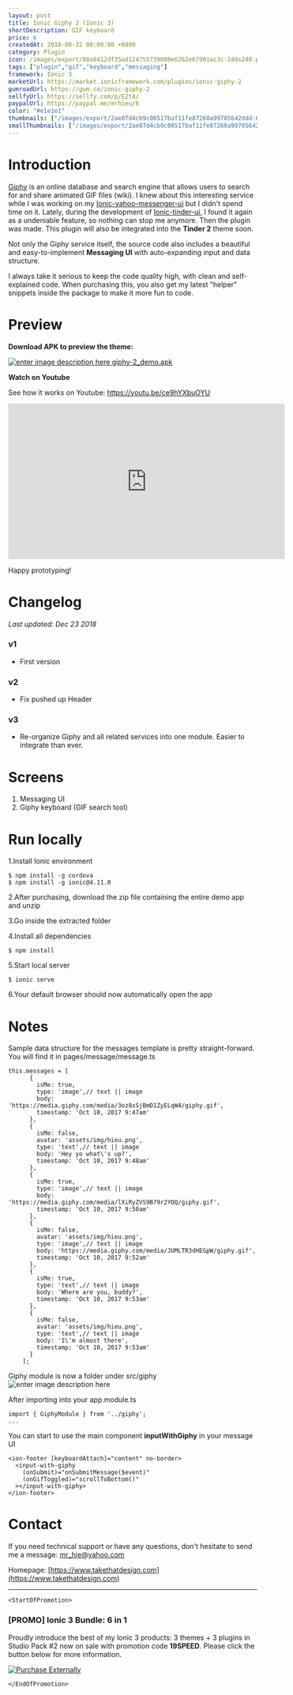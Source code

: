 ```yaml
---
layout: post
title: Ionic Giphy 2 (Ionic 3)
shortDescription: GIF keyboard 
price: 6
createdAt: 2018-08-22 00:00:00 +0800
category: Plugin
icon: /images/export/80a8412df35ad124755739080e6262e67901ac3c-240x240.png
tags: ["plugin","gif","keyboard","messaging"]
framework: Ionic 3
marketUrl: https://market.ionicframework.com/plugins/ionic-giphy-2
gumroadUrl: https://gum.co/ionic-giphy-2
sellfyUrl: https://sellfy.com/p/E2t4/
paypalUrl: https://paypal.me/mrhieu/6
color: "#e1e1e1"
thumbnails: ["/images/export/2ae07d4cb9c00517baf11fe87260a99705642ddd-665x1182.jpg","/images/export/73e2e86caaf5852279cd035e573ff18eec604621-665x1182.jpg","/images/export/aba1183fee008768393d2e78b37bee259f120584-665x1182.jpg"]
smallThumbnails: ["/images/export/2ae07d4cb9c00517baf11fe87260a99705642ddd-665x1182.jpg","/images/export/73e2e86caaf5852279cd035e573ff18eec604621-665x1182.jpg","/images/export/aba1183fee008768393d2e78b37bee259f120584-665x1182.jpg"]
---
```


# Introduction

[Giphy](https://giphy.com/) is an online database and search engine that allows users to search for and share animated GIF files (wiki). I knew about this interesting service while I was working on my [Ionic-yahoo-messenger-ui](https://market.ionic.io/themes/ionic-yahoo-messenger-ui) but I didn't spend time on it. Lately, during the development of [Ionic-tinder-ui](https://market.ionic.io/themes/ionic-tinder-ui), I found it again as a undeniable feature, so nothing can stop me anymore. Then the plugin was made. This plugin will also be integrated into the **Tinder 2** theme soon.

Not only the Giphy service itself, the source code also includes a beautiful and easy-to-implement **Messaging UI** with auto-expanding input and data structure.

I always take it serious to keep the code quality high, with clean and self-explained code. When purchasing this, you also get my latest "helper" snippets inside the package to make it more fun to code.


# Preview



**Download APK to preview the theme:** 

[![enter image description here](https://lh3.googleusercontent.com/MIkXV-iIhrxPG5tZn8QTglczrISwLwebr8QmCKcJFN6NL0eNLf5GqWltrefAZwzAwh2r4RPk=w96-h96-e365)
giphy-2_demo.apk](http://bit.ly/2V5qtxR)


**Watch on Youtube**

See how it works on Youtube: https://youtu.be/ce9hYXbuOYU

<iframe width="560" height="315" src="https://www.youtube.com/embed/ce9hYXbuOYU" frameborder="0" allow="accelerometer; autoplay; encrypted-media; gyroscope; picture-in-picture" allowfullscreen></iframe>


Happy prototyping!


# Changelog

*Last updated: Dec 23 2018*

### v1

* First version

### v2

* Fix pushed up Header

### v3

* Re-organize Giphy and all related services into one module. Easier to integrate than ever.


# Screens

1. Messaging UI
2. Giphy keyboard (GIF search tool)


# Run locally
1.Install Ionic environment

```
$ npm install -g cordova
$ npm install -g ionic@4.11.0
```

2.After purchasing, download the zip file containing the entire demo app and unzip

3.Go inside the extracted folder

4.Install all dependencies

```
$ npm install
```

5.Start local server
```
$ ionic serve
```

6.Your default browser should now automatically open the app


# Notes

Sample data structure for the messages template is pretty straight-forward. You will find it in pages/message/message.ts

```
this.messages = [
      {
        isMe: true,
        type: 'image',// text || image
        body: 'https://media.giphy.com/media/3oz8xSjBmD1ZyELqW4/giphy.gif',
        timestamp: 'Oct 10, 2017 9:47am'
      },
      {
        isMe: false,
        avatar: 'assets/img/hieu.png',
        type: 'text',// text || image
        body: 'Hey yo what\'s up?',
        timestamp: 'Oct 10, 2017 9:48am'
      },
      {
        isMe: true,
        type: 'image',// text || image
        body: 'https://media.giphy.com/media/lXiRyZVS9B79r2YOQ/giphy.gif',
        timestamp: 'Oct 10, 2017 9:50am'
      },
      {
        isMe: false,
        avatar: 'assets/img/hieu.png',
        type: 'image',// text || image
        body: 'https://media.giphy.com/media/JUMLTR3dHEGpW/giphy.gif',
        timestamp: 'Oct 10, 2017 9:52am'
      },
      {
        isMe: true,
        type: 'text',// text || image
        body: 'Where are you, buddy?',
        timestamp: 'Oct 10, 2017 9:53am'
      },
      {
        isMe: false,
        avatar: 'assets/img/hieu.png',
        type: 'text',// text || image
        body: 'I\'m almost there',
        timestamp: 'Oct 10, 2017 9:53am'
      }
    ];
```

Giphy module is now a folder under src/giphy
![enter image description here](https://i.gyazo.com/858aa5e52d1e9c7264e64ca2ac02cdd4.png)

After importing into your app.module.ts

```
import { GiphyModule } from '../giphy';
...
```

You can start to use the main component **inputWithGiphy** in your message UI

```
<ion-footer [keyboardAttach]="content" no-border>
  <input-with-giphy
    (onSubmit)="onSubmitMessage($event)"
    (onGifToggled)="scrollToBottom()"
  ></input-with-giphy>
</ion-footer>
```


# Contact
If you need technical support or have any questions, don't hesitate to send me a message: [mr_hie@yahoo.com](mailto:mr_hie@yahoo.com)

Homepage: [https://www.takethatdesign.com](https://www.takethatdesign.com)


------------------

`<StartOfPromotion>`
### [PROMO] Ionic 3 Bundle: 6 in 1
Proudly introduce the best of my Ionic 3 products: 3 themes + 3 plugins in Studio Pack #2  now on sale with promotion code **19SPEED**. Please click the button below for more information.

[![Purchase Externally](http://bit.ly/2E4p4z3)](https://gum.co/ionic3-ui-bundle)

`</EndOfPromotion>`